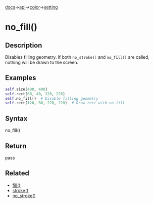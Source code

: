 [docs](/docs/)→[api](/docs/api)→[color](/docs/api/color/)→[setting](/docs/api/setting/)

# no_fill()

## Description

Disables filling geometry. If both `no_stroke()` and `no_fill()` are called, nothing will be drawn to the screen.

## Examples

```py
self.size(400, 400)
self.rect(60, 40, 220, 220)
self.no_fill()  # Disable filling geometry
self.rect(120, 80, 220, 220)  # Draw rect with no fill
```

## Syntax

no_fill()

## Return

pass


## Related

- [fill()](/docs/api/color/setting/fill_.md)
- [stroke()](/docs/api/color/setting/stroke_.md)
- [no_stroke()](/docs/api/color/setting/no_stroke_.md)